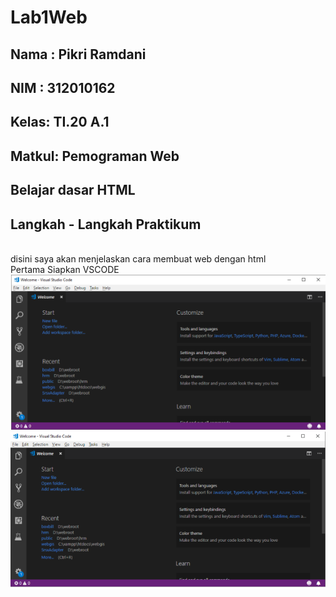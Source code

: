 # Lab1Web

## Nama : Pikri Ramdani
## NIM  : 312010162
## Kelas: TI.20 A.1
## Matkul: Pemograman Web

## Belajar dasar HTML
## Langkah - Langkah Praktikum

<br> disini saya akan menjelaskan cara membuat web dengan html
<br> Pertama Siapkan VSCODE
![h](gambar/fotovscd.png)
![h](gambar/foto1.png)
<br>